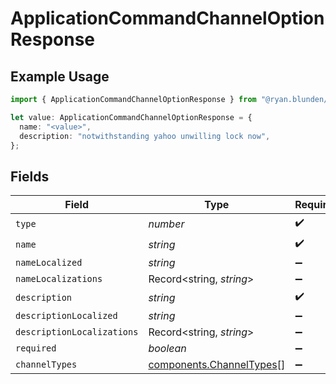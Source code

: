 # ApplicationCommandChannelOptionResponse

## Example Usage

```typescript
import { ApplicationCommandChannelOptionResponse } from "@ryan.blunden/discord-sdk/models/components";

let value: ApplicationCommandChannelOptionResponse = {
  name: "<value>",
  description: "notwithstanding yahoo unwilling lock now",
};
```

## Fields

| Field                                                                | Type                                                                 | Required                                                             | Description                                                          |
| -------------------------------------------------------------------- | -------------------------------------------------------------------- | -------------------------------------------------------------------- | -------------------------------------------------------------------- |
| `type`                                                               | *number*                                                             | :heavy_check_mark:                                                   | N/A                                                                  |
| `name`                                                               | *string*                                                             | :heavy_check_mark:                                                   | N/A                                                                  |
| `nameLocalized`                                                      | *string*                                                             | :heavy_minus_sign:                                                   | N/A                                                                  |
| `nameLocalizations`                                                  | Record<string, *string*>                                             | :heavy_minus_sign:                                                   | N/A                                                                  |
| `description`                                                        | *string*                                                             | :heavy_check_mark:                                                   | N/A                                                                  |
| `descriptionLocalized`                                               | *string*                                                             | :heavy_minus_sign:                                                   | N/A                                                                  |
| `descriptionLocalizations`                                           | Record<string, *string*>                                             | :heavy_minus_sign:                                                   | N/A                                                                  |
| `required`                                                           | *boolean*                                                            | :heavy_minus_sign:                                                   | N/A                                                                  |
| `channelTypes`                                                       | [components.ChannelTypes](../../models/components/channeltypes.md)[] | :heavy_minus_sign:                                                   | N/A                                                                  |